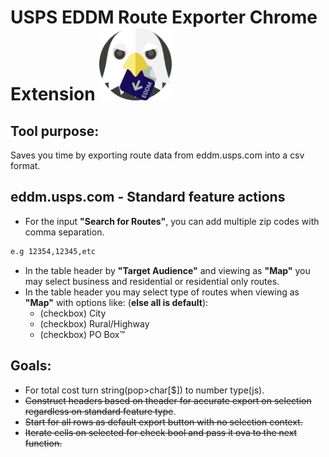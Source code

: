# USPS EDDM Route Exporter Chrome Extension <img src="https://github.com/williamgregorio/eddm-route-exporter/blob/main/assets/eddm-exporter-extension-icon-0.2.0.png" width="116" height="116" alt="icon for eddm route exporter" />

## Tool purpose:
Saves you time by exporting route data from eddm.usps.com into a csv format.


## eddm.usps.com - Standard feature actions
- For the input **"Search for Routes"**, you can add multiple zip codes with comma separation.
```bash
e.g 12354,12345,etc
```
- In the table header by **"Target Audience"** and viewing as **"Map"** you may select business and residential or residential only routes.
- In the table header you may select type of routes when viewing as **"Map"** with options like: (**else all is default**):
  - (checkbox) City
  - (checkbox) Rural/Highway
  - (checkbox) PO Box™

## Goals:
- For total cost turn string(pop>char[$]) to number type(js).
- ~~Construct headers based on theader for accurate export on selection regardless on standard feature type~~.
- ~~Start for all rows as default export button with no selection context.~~
- ~~Iterate cells on selected for check bool and pass it ova to the next function.~~
